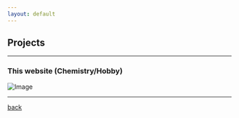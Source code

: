 ```yaml
---
layout: default
---
```


## Projects
* * *
### This website (Chemistry/Hobby)
![Image](https://github.com/NotSoInvisible/job-portfolio/blob/main/images/Screenshot%20from%202025-05-29%2012-03-06.png)

* * * 



[back](./)
